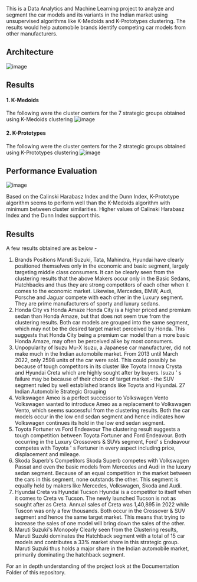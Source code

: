 This is a Data Analytics and Machine Learning project to analyze and segment the car models and its variants in the Indian market using unsupervised algorithms like K-Medoids and K-Prototypes clustering. The results would help automobile brands identify competing car models from other manufacturers.

## Architecture
![image](https://github.com/aakashr02/Indian-Automobile-Segmentation/assets/87864552/60799714-7b13-46b4-97ac-deff51d270e3)

## Results
#### 1. K-Medoids
The following were the cluster centers for the 7 strategic groups obtained using K-Medoids clustering
![image](https://github.com/aakashr02/Indian-Automobile-Segmentation/assets/87864552/28e60b32-b7ac-4bb0-91c7-49bacb857e3b)

#### 2. K-Prototypes
The following were the cluster centers for the 2 strategic groups obtained using K-Prototypes clustering
![image](https://github.com/aakashr02/Indian-Automobile-Segmentation/assets/87864552/39111dcc-b290-4ac5-9a2f-8499d5f247a9)

## Performance Evaluation
![image](https://github.com/aakashr02/Indian-Automobile-Segmentation/assets/87864552/b8c315ed-3bac-483e-ac41-14622365c22c)

Based on the Calinski Harabasz Index and the Dunn Index, K-Prototype algorithm 
seems to perform well than the K-Medoids algorithm with minimum between cluster 
similarities. Higher values of Calinski Harabasz Index and the Dunn Index support 
this.

## Results
A few results obtained are as below -
1) Brands Positions
Maruti Suzuki, Tata, Mahindra, Hyundai have clearly positioned themselves only in 
the economic and basic segment, largely targeting middle class consumers. It can be 
clearly seen from the clustering results that the above Makers occur only in the Basic 
Sedans, Hatchbacks and thus they are strong competitors of each other when it 
comes to the economic market. Likewise, Mercedes, BMW, Audi, Porsche and 
Jaguar compete with each other in the Luxury segment. They are prime 
manufacturers of sporty and luxury sedans.
2) Honda City vs Honda Amaze
Honda City is a higher priced and premium sedan than Honda Amaze, but that does 
not seem true from the clustering results. Both car models are grouped into the same 
segment, which may not be the desired target market perceived by Honda. This 
suggests that Honda City being a premium car model than a more basic Honda 
Amaze, may often be perceived alike by most consumers.
3) Unpopularity of Isuzu Mu-X
Isuzu, a Japanese car manufacturer, did not make much in the Indian automobile 
market. From 2013 until March 2022, only 2598 units of the car were sold. This 
could possibly be because of tough competitors in its cluster like Toyota Innova 
Crysta and Hyundai Creta which are highly sought after by buyers. Isuzu ' s failure 
may be because of their choice of target market - the SUV segment ruled by well 
established brands like Toyota and Hyundai.
27 Indian Automobile Strategic Grouping
4) Volkswagen Ameo is a perfect successor to Volkswagen Vento
Volkswagen wanted to introduce Ameo as a replacement to Volkswagen Vento, 
which seems successful from the clustering results. Both the car models occur in the 
low end sedan segment and hence indicates how Volkswagen continues its hold in 
the low end sedan segment.
5) Toyota Fortuner vs Ford Endeavour
The clustering result suggests a tough competition between Toyota Fortuner and 
Ford Endeavour. Both occurring in the Luxury Crossovers & SUVs segment, Ford' 
s Endeavour competes with Toyota ' s Fortuner in every aspect including price, 
displacement and mileage. 
6) Skoda Superb's Competitors
Skoda Superb competes with Volkswagen Passat and even the basic models from 
Mercedes and Audi in the luxury sedan segment. Because of an equal competition 
in the market between the cars in this segment, none outstands the other. This 
segment is equally held by makers like Mercedes, Volkswagen, Skoda and Audi.
7) Hyundai Creta vs Hyundai Tucson
Hyundai is a competitor to itself when it comes to Creta vs Tucson. The newly 
launched Tucson is not as sought after as Creta. Annual sales of Creta was 1,40,895 
in 2022 while Tuscon was only a few thousands. Both occur in the Crossover & 
SUV segment and hence the same target market. This means that trying to increase 
the sales of one model will bring down the sales of the other.
8) Maruti Suzuki's Monopoly
Clearly seen from the Clustering results, Maruti Suzuki dominates the Hatchback 
segment with a total of 15 car models and contributes a 33% market share in this 
strategic group. Maruti Suzuki thus holds a major share in the Indian automobile 
market, primarily dominating the hatchback segment.

For an in depth understanding of the project look at the Documentation Folder of this repository.


